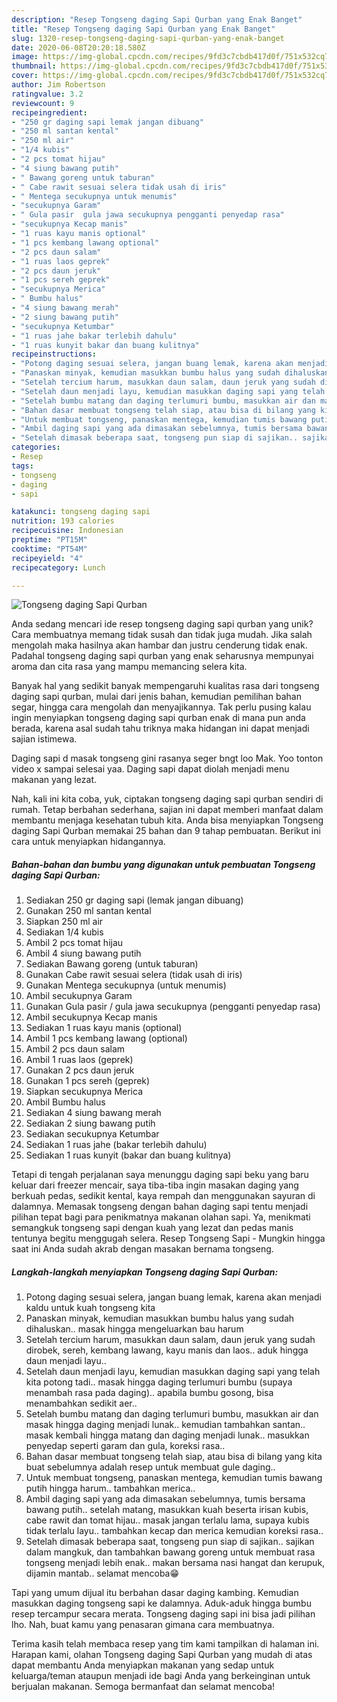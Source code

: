 ```yaml
---
description: "Resep Tongseng daging Sapi Qurban yang Enak Banget"
title: "Resep Tongseng daging Sapi Qurban yang Enak Banget"
slug: 1320-resep-tongseng-daging-sapi-qurban-yang-enak-banget
date: 2020-06-08T20:20:18.580Z
image: https://img-global.cpcdn.com/recipes/9fd3c7cbdb417d0f/751x532cq70/tongseng-daging-sapi-qurban-foto-resep-utama.jpg
thumbnail: https://img-global.cpcdn.com/recipes/9fd3c7cbdb417d0f/751x532cq70/tongseng-daging-sapi-qurban-foto-resep-utama.jpg
cover: https://img-global.cpcdn.com/recipes/9fd3c7cbdb417d0f/751x532cq70/tongseng-daging-sapi-qurban-foto-resep-utama.jpg
author: Jim Robertson
ratingvalue: 3.2
reviewcount: 9
recipeingredient:
- "250 gr daging sapi lemak jangan dibuang"
- "250 ml santan kental"
- "250 ml air"
- "1/4 kubis"
- "2 pcs tomat hijau"
- "4 siung bawang putih"
- " Bawang goreng untuk taburan"
- " Cabe rawit sesuai selera tidak usah di iris"
- " Mentega secukupnya untuk menumis"
- "secukupnya Garam"
- " Gula pasir  gula jawa secukupnya pengganti penyedap rasa"
- "secukupnya Kecap manis"
- "1 ruas kayu manis optional"
- "1 pcs kembang lawang optional"
- "2 pcs daun salam"
- "1 ruas laos geprek"
- "2 pcs daun jeruk"
- "1 pcs sereh geprek"
- "secukupnya Merica"
- " Bumbu halus"
- "4 siung bawang merah"
- "2 siung bawang putih"
- "secukupnya Ketumbar"
- "1 ruas jahe bakar terlebih dahulu"
- "1 ruas kunyit bakar dan buang kulitnya"
recipeinstructions:
- "Potong daging sesuai selera, jangan buang lemak, karena akan menjadi kaldu untuk kuah tongseng kita"
- "Panaskan minyak, kemudian masukkan bumbu halus yang sudah dihaluskan.. masak hingga mengeluarkan bau harum"
- "Setelah tercium harum, masukkan daun salam, daun jeruk yang sudah dirobek, sereh, kembang lawang, kayu manis dan laos.. aduk hingga daun menjadi layu.."
- "Setelah daun menjadi layu, kemudian masukkan daging sapi yang telah kita potong tadi.. masak hingga daging terlumuri bumbu (supaya menambah rasa pada daging).. apabila bumbu gosong, bisa menambahkan sedikit aer.."
- "Setelah bumbu matang dan daging terlumuri bumbu, masukkan air dan masak hingga daging menjadi lunak.. kemudian tambahkan santan.. masak kembali hingga matang dan daging menjadi lunak.. masukkan penyedap seperti garam dan gula, koreksi rasa.."
- "Bahan dasar membuat tongseng telah siap, atau bisa di bilang yang kita buat sebelumnya adalah resep untuk membuat gule daging.."
- "Untuk membuat tongseng, panaskan mentega, kemudian tumis bawang putih hingga harum.. tambahkan merica.."
- "Ambil daging sapi yang ada dimasakan sebelumnya, tumis bersama bawang putih.. setelah matang, masukkan kuah beserta irisan kubis, cabe rawit dan tomat hijau.. masak jangan terlalu lama, supaya kubis tidak terlalu layu.. tambahkan kecap dan merica kemudian koreksi rasa.."
- "Setelah dimasak beberapa saat, tongseng pun siap di sajikan.. sajikan dalam mangkuk, dan tambahkan bawang goreng untuk membuat rasa tongseng menjadi lebih enak.. makan bersama nasi hangat dan kerupuk, dijamin mantab.. selamat mencoba😁"
categories:
- Resep
tags:
- tongseng
- daging
- sapi

katakunci: tongseng daging sapi 
nutrition: 193 calories
recipecuisine: Indonesian
preptime: "PT15M"
cooktime: "PT54M"
recipeyield: "4"
recipecategory: Lunch

---
```



![Tongseng daging Sapi Qurban](https://img-global.cpcdn.com/recipes/9fd3c7cbdb417d0f/751x532cq70/tongseng-daging-sapi-qurban-foto-resep-utama.jpg)

Anda sedang mencari ide resep tongseng daging sapi qurban yang unik? Cara membuatnya memang tidak susah dan tidak juga mudah. Jika salah mengolah maka hasilnya akan hambar dan justru cenderung tidak enak. Padahal tongseng daging sapi qurban yang enak seharusnya mempunyai aroma dan cita rasa yang mampu memancing selera kita.

Banyak hal yang sedikit banyak mempengaruhi kualitas rasa dari tongseng daging sapi qurban, mulai dari jenis bahan, kemudian pemilihan bahan segar, hingga cara mengolah dan menyajikannya. Tak perlu pusing kalau ingin menyiapkan tongseng daging sapi qurban enak di mana pun anda berada, karena asal sudah tahu triknya maka hidangan ini dapat menjadi sajian istimewa.

Daging sapi d masak tongseng gini rasanya seger bngt loo Mak. Yoo tonton video x sampai selesai yaa. Daging sapi dapat diolah menjadi menu makanan yang lezat.


Nah, kali ini kita coba, yuk, ciptakan tongseng daging sapi qurban sendiri di rumah. Tetap berbahan sederhana, sajian ini dapat memberi manfaat dalam membantu menjaga kesehatan tubuh kita. Anda bisa menyiapkan Tongseng daging Sapi Qurban memakai 25 bahan dan 9 tahap pembuatan. Berikut ini cara untuk menyiapkan hidangannya.

<!--inarticleads1-->

##### Bahan-bahan dan bumbu yang digunakan untuk pembuatan Tongseng daging Sapi Qurban:

1. Sediakan 250 gr daging sapi (lemak jangan dibuang)
1. Gunakan 250 ml santan kental
1. Siapkan 250 ml air
1. Sediakan 1/4 kubis
1. Ambil 2 pcs tomat hijau
1. Ambil 4 siung bawang putih
1. Sediakan  Bawang goreng (untuk taburan)
1. Gunakan  Cabe rawit sesuai selera (tidak usah di iris)
1. Gunakan  Mentega secukupnya (untuk menumis)
1. Ambil secukupnya Garam
1. Gunakan  Gula pasir / gula jawa secukupnya (pengganti penyedap rasa)
1. Ambil secukupnya Kecap manis
1. Sediakan 1 ruas kayu manis (optional)
1. Ambil 1 pcs kembang lawang (optional)
1. Ambil 2 pcs daun salam
1. Ambil 1 ruas laos (geprek)
1. Gunakan 2 pcs daun jeruk
1. Gunakan 1 pcs sereh (geprek)
1. Siapkan secukupnya Merica
1. Ambil  Bumbu halus
1. Sediakan 4 siung bawang merah
1. Sediakan 2 siung bawang putih
1. Sediakan secukupnya Ketumbar
1. Sediakan 1 ruas jahe (bakar terlebih dahulu)
1. Sediakan 1 ruas kunyit (bakar dan buang kulitnya)


Tetapi di tengah perjalanan saya menunggu daging sapi beku yang baru keluar dari freezer mencair, saya tiba-tiba ingin masakan daging yang berkuah pedas, sedikit kental, kaya rempah dan menggunakan sayuran di dalamnya. Memasak tongseng dengan bahan daging sapi tentu menjadi pilihan tepat bagi para penikmatnya makanan olahan sapi. Ya, menikmati semangkuk tongseng sapi dengan kuah yang lezat dan pedas manis tentunya begitu menggugah selera. Resep Tongseng Sapi - Mungkin hingga saat ini Anda sudah akrab dengan masakan bernama tongseng. 

<!--inarticleads2-->

##### Langkah-langkah menyiapkan Tongseng daging Sapi Qurban:

1. Potong daging sesuai selera, jangan buang lemak, karena akan menjadi kaldu untuk kuah tongseng kita
1. Panaskan minyak, kemudian masukkan bumbu halus yang sudah dihaluskan.. masak hingga mengeluarkan bau harum
1. Setelah tercium harum, masukkan daun salam, daun jeruk yang sudah dirobek, sereh, kembang lawang, kayu manis dan laos.. aduk hingga daun menjadi layu..
1. Setelah daun menjadi layu, kemudian masukkan daging sapi yang telah kita potong tadi.. masak hingga daging terlumuri bumbu (supaya menambah rasa pada daging).. apabila bumbu gosong, bisa menambahkan sedikit aer..
1. Setelah bumbu matang dan daging terlumuri bumbu, masukkan air dan masak hingga daging menjadi lunak.. kemudian tambahkan santan.. masak kembali hingga matang dan daging menjadi lunak.. masukkan penyedap seperti garam dan gula, koreksi rasa..
1. Bahan dasar membuat tongseng telah siap, atau bisa di bilang yang kita buat sebelumnya adalah resep untuk membuat gule daging..
1. Untuk membuat tongseng, panaskan mentega, kemudian tumis bawang putih hingga harum.. tambahkan merica..
1. Ambil daging sapi yang ada dimasakan sebelumnya, tumis bersama bawang putih.. setelah matang, masukkan kuah beserta irisan kubis, cabe rawit dan tomat hijau.. masak jangan terlalu lama, supaya kubis tidak terlalu layu.. tambahkan kecap dan merica kemudian koreksi rasa..
1. Setelah dimasak beberapa saat, tongseng pun siap di sajikan.. sajikan dalam mangkuk, dan tambahkan bawang goreng untuk membuat rasa tongseng menjadi lebih enak.. makan bersama nasi hangat dan kerupuk, dijamin mantab.. selamat mencoba😁


Tapi yang umum dijual itu berbahan dasar daging kambing. Kemudian masukkan daging tongseng sapi ke dalamnya. Aduk-aduk hingga bumbu resep tercampur secara merata. Tongseng daging sapi ini bisa jadi pilihan lho. Nah, buat kamu yang penasaran gimana cara membuatnya. 

Terima kasih telah membaca resep yang tim kami tampilkan di halaman ini. Harapan kami, olahan Tongseng daging Sapi Qurban yang mudah di atas dapat membantu Anda menyiapkan makanan yang sedap untuk keluarga/teman ataupun menjadi ide bagi Anda yang berkeinginan untuk berjualan makanan. Semoga bermanfaat dan selamat mencoba!
